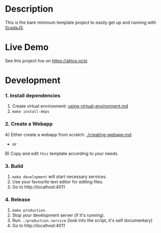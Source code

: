 # Description

This is the bare minimum template project to easily get up and running with [ScadaJS](https://github.com/aktos-io/scada.js).

# Live Demo 

See this project live on https://aktos.io/st.

# Development

### 1. Install dependencies

1. Create virtual environment: [using-virtual-environment.md](https://github.com/aktos-io/scada.js/blob/master/doc/using-virtual-environment.md)
2. `make install-deps`

### 2. Create a Webapp

A) Either create a webapp from scratch: [./creating-webapp.md](./creating-webapp.md).

- or

B) Copy and edit `this` template according to your needs.

### 3. Build 

1. `make development` will start necessary services. 
2. Use your favourite text editor for editing files. 
3. Go to http://localhost:4011

### 4. Release 

1. `make production`. 
2. Stop your development server (if it's running).
3. Run: `./production.service` (look into the script, it's self documentary)
4. Go to http://localhost:4011

